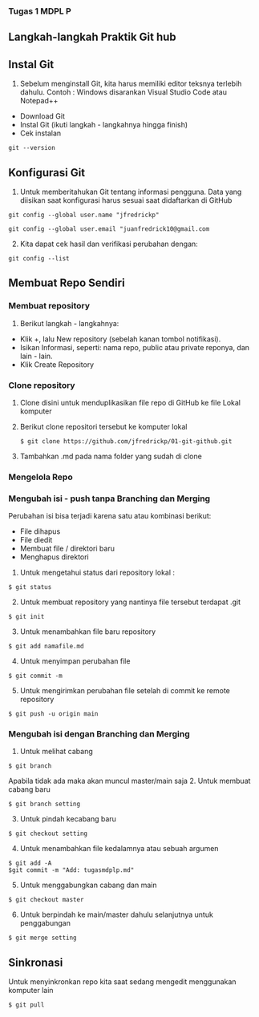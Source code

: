 ### Tugas 1 MDPL P 

## Langkah-langkah Praktik Git hub

## Instal Git 
1. Sebelum menginstall Git, kita harus memiliki editor teksnya terlebih dahulu. Contoh : Windows disarankan Visual Studio Code atau Notepad++
- Download Git
- Instal Git (ikuti langkah - langkahnya hingga finish)
- Cek instalan
``` 
git --version 
```

## Konfigurasi Git
1. Untuk memberitahukan Git tentang informasi pengguna. Data yang diisikan saat konfigurasi harus sesuai saat didaftarkan di GitHub
``` 
git config --global user.name "jfredrickp" 

git config --global user.email "juanfredrick10@gmail.com 
```

2. Kita dapat cek hasil dan verifikasi perubahan dengan:
``` 
git config --list
```

## Membuat Repo Sendiri 

### Membuat repository 
1. Berikut langkah - langkahnya:
- Klik +, lalu New repository (sebelah kanan tombol notifikasi).
- Isikan Informasi, seperti: nama repo, public atau private reponya, dan lain - lain.
- Klik Create Repository

### Clone repository 
1. Clone disini untuk menduplikasikan file repo di GitHub ke file Lokal komputer
2. Berikut clone repositori tersebut ke komputer lokal 

    ``` 
    $ git clone https://github.com/jfredrickp/01-git-github.git 
    ```

3. Tambahkan .md pada nama folder yang sudah di clone

### Mengelola Repo
### Mengubah isi - push tanpa Branching dan Merging
Perubahan isi bisa terjadi karena satu atau kombinasi berikut:
-  File dihapus
-  File diedit
- Membuat file / direktori baru
- Menghapus direktori
1. Untuk mengetahui status dari repository lokal :
``` 
$ git status 
```
2. Untuk membuat repository yang nantinya file tersebut terdapat .git
``` 
$ git init
```
3. Untuk menambahkan file baru repository
``` 
$ git add namafile.md
```
4. Untuk menyimpan perubahan file
``` 
$ git commit -m 
```
5. Untuk mengirimkan perubahan file setelah di commit ke remote repository
``` 
$ git push -u origin main
```
### Mengubah isi dengan Branching dan Merging
1. Untuk melihat cabang 
``` 
$ git branch
```
Apabila tidak ada maka akan muncul master/main saja
2. Untuk membuat cabang baru
``` 
$ git branch setting
```
3. Untuk pindah kecabang baru
``` 
$ git checkout setting
```
4. Untuk menambahkan file kedalamnya atau sebuah argumen
``` 
$ git add -A
$git commit -m "Add: tugasmdplp.md"
```
5. Untuk menggabungkan cabang dan main
``` 
$ git checkout master
```
6. Untuk berpindah ke main/master dahulu selanjutnya untuk penggabungan 
``` 
$ git merge setting
```

## Sinkronasi
Untuk menyinkronkan repo kita saat sedang mengedit menggunakan komputer lain
``` 
$ git pull
```